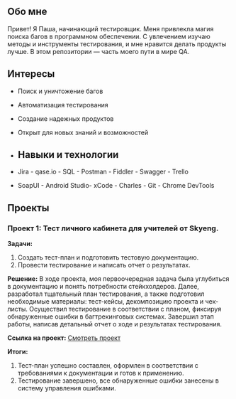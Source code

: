 ## Обо мне
Привет! Я Паша, начинающий тестировщик. Меня привлекла магия поиска багов в программном обеспечении.
С увлечением изучаю методы и инструменты тестирования, и мне нравится делать продукты лучше. 
В этом репозитории — часть моего пути в мире QA.

## Интересы
- Поиск и уничтожение багов
- Автоматизация тестирования
- Создание надежных продуктов
- Открыт для новых знаний и возможностей

- ## Навыки и технологии
- Jira - qase.io - SQL - Postman - Fiddler - Swagger - Trello
- SoapUI - Android Studio- xCode - Charles - Git - Chrome DevTools
## Проекты

### Проект 1: Тест личного кабинета для учителей от Skyeng.

**Задачи:**
1. Создать тест-план и подготовить тестовую документацию.
2. Провести тестирование и написать отчет о результатах.

**Решение:**
В ходе проекта, моя первоочередная задача была углубиться в документацию и понять потребности стейкхолдеров.
Далее, разработал тщательный план тестирования, а также подготовил необходимые материалы: тест-кейсы, декомпозицию проекта и чек-листы.
Осуществил тестирование в соответствии с планом, фиксируя обнаруженные ошибки в багтрекинговых системах. 
Завершил этап работы, написав детальный отчет о ходе и результатах тестирования.

**Ссылка на проект:**
[Смотреть проект](https://pashasamoilov.atlassian.net/wiki/spaces/BALALAIKA/pages/262145/1+2)

**Итоги:**
1. Тест-план успешно составлен, оформлен в соответствии с требованиями к документации и готов к применению.
2. Тестирование завершено, все обнаруженные ошибки занесены в систему управления ошибками.
